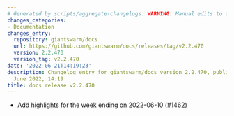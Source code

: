 ```yaml
---
# Generated by scripts/aggregate-changelogs. WARNING: Manual edits to this files will be overwritten.
changes_categories:
- Documentation
changes_entry:
  repository: giantswarm/docs
  url: https://github.com/giantswarm/docs/releases/tag/v2.2.470
  version: 2.2.470
  version_tag: v2.2.470
date: '2022-06-21T14:19:23'
description: Changelog entry for giantswarm/docs version 2.2.470, published on 21
  June 2022, 14:19
title: docs release v2.2.470
---
```


- Add highlights for the week ending on 2022-06-10 ([#1462](https://github.com/giantswarm/docs/pull/1462))
